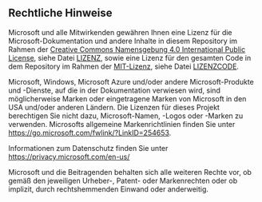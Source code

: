 ## <a name="legal-notices"></a>Rechtliche Hinweise
Microsoft und alle Mitwirkenden gewähren Ihnen eine Lizenz für die Microsoft-Dokumentation und andere Inhalte in diesem Repository im Rahmen der [Creative Commons Namensgebung 4.0 International Public License](https://creativecommons.org/licenses/by/4.0/legalcode), siehe Datei [LIZENZ](LICENSE), sowie eine Lizenz für den gesamten Code in dem Repository im Rahmen der [MIT-Lizenz](https://opensource.org/licenses/MIT), siehe Datei [LIZENZCODE](LICENSE-CODE).

Microsoft, Windows, Microsoft Azure und/oder andere Microsoft-Produkte und -Dienste, auf die in der Dokumentation verwiesen wird, sind möglicherweise Marken oder eingetragene Marken von Microsoft in den USA und/oder anderen Ländern.
Die Lizenzen für dieses Projekt berechtigen Sie nicht dazu, Microsoft-Namen, -Logos oder -Marken zu verwenden.
Microsofts allgemeine Markenrichtlinien finden Sie unter https://go.microsoft.com/fwlink/?LinkID=254653.

Informationen zum Datenschutz finden Sie unter https://privacy.microsoft.com/en-us/

Microsoft und die Beitragenden behalten sich alle weiteren Rechte vor, ob gemäß den jeweiligen Urheber-, Patent- oder Markenrechten oder ob implizit, durch rechtshemmenden Einwand oder anderweitig.
